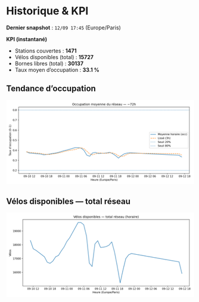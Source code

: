 # Historique & KPI

**Dernier snapshot** : `12/09 17:45` (Europe/Paris)

**KPI (instantané)**

- Stations couvertes : **1471**
- Vélos disponibles (total) : **15727**
- Bornes libres (total) : **30137**
- Taux moyen d’occupation : **33.1 %**

## Tendance d’occupation

![Mean occupancy](assets/figs/occupancy_last72h.png)

## Vélos disponibles — total réseau

![Bikes total](assets/figs/bikes_total_last72h.png)

